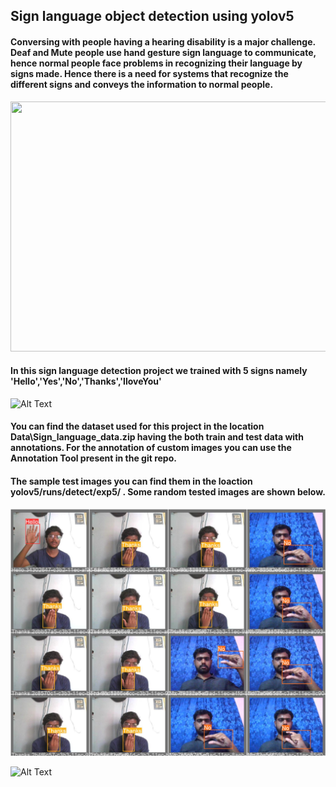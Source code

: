 ## Sign language object detection using yolov5

#### Conversing with people having a hearing disability is a major challenge. Deaf and Mute people use hand gesture sign language to communicate, hence normal people face problems in recognizing their language by signs made. Hence there is a need for systems that recognize the different signs and conveys the information to normal people.

<img src="https://wp.dailybruin.com/images/2020/08/787CA2F1-ED0B-4C2E-83FD-FFF4140712F0.png" width="800" height="400">

#### In this sign language detection project we trained with 5 signs namely 'Hello','Yes','No','Thanks','IloveYou'

![Alt Text](https://encrypted-tbn0.gstatic.com/images?q=tbn:ANd9GcSBgfAfVyslUzkv4TUXQP5RZnMhX6Y0lJbEqA&usqp=CAU)

#### You can find the dataset used for this project in the location Data\Sign_language_data.zip having the both train and test data with annotations. For the annotation of custom images you can use the Annotation Tool present in the git repo. 

#### The sample test images you can find them in the loaction  yolov5/runs/detect/exp5/ . Some random tested images are shown below.
![Alt Text](img1.jfif)

![Alt Text](https://www.animatedimages.org/data/media/466/animated-thank-you-image-0091.gif)
